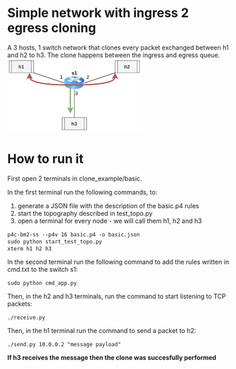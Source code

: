 # Simple network with ingress 2 egress cloning
A 3 hosts, 1 switch network that clones every packet exchanged between h1 and h2 to h3. The clone happens between the ingress and egress queue.
<img src="../../misc/img/P4img-basic.png" alt="basic-i2e.png" style="zoom:30%;"/> 


# How to run it
First open 2 terminals in clone_example/basic.

In the first terminal run the following commands, to:
1. generate a JSON file with the description of the basic.p4 rules
2. start the topography described in test_topo.py
3. open a terminal for every node - we will call them h1, h2 and h3 
```shell
p4c-bm2-ss --p4v 16 basic.p4 -o basic.json
sudo python start_test_topo.py
xterm h1 h2 h3
```

In the second terminal run the following command to add the rules written in cmd.txt to the switch s1:
```shell
sudo python cmd_app.py
```

Then, in the h2 and h3 terminals, run the command to start listening to TCP packets:
```shell
./receive.py
```

Then, in the h1 terminal run the command to send a packet to h2:
```shell
./send.py 10.0.0.2 "message payload"
```

**If h3 receives the message then the clone was succesfully performed**
